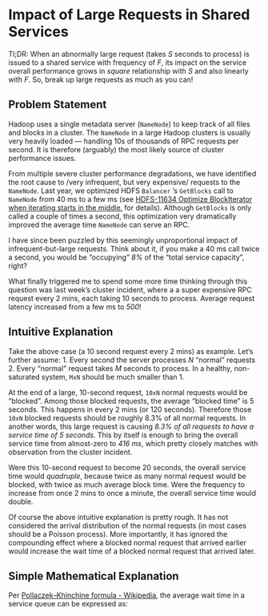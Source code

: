# Impact of Large Requests in Shared Services
Tl;DR: When an abnormally large request (takes *S* seconds to process) is issued to a shared service with frequency of *F*, its impact on the service overall performance grows in *square* relationship with *S* and also linearly with *F*. So, break up large requests as much as you can!

## Problem Statement
Hadoop uses a single metadata server (`NameNode`) to keep track of all files and blocks in a cluster. The `NameNode` in a large Hadoop clusters is usually very heavily loaded — handling 10s of thousands of RPC requests per second.  It is therefore (arguably) the most likely source of cluster performance issues.

From multiple severe cluster performance degradations, we have identified the root cause to /very infrequent, but very expensive/ requests to the `NameNode`.  Last year,  we optimized HDFS `Balancer` ’s  `GetBlocks` call to `NameNode` from 40 ms to a few ms (see [HDFS-11634 Optimize BlockIterator when iterating starts in the middle.](https://issues.apache.org/jira/browse/HDFS-11634)  for details). Although `GetBlocks` is only called a couple of times a second, this optimization very dramatically improved the average time `NameNode` can serve an RPC.

I have since been puzzled by this seemingly unproportional impact of infrequent-but-large requests. Think about it, if you make a 40 ms call twice a second, you would be “occupying” *8%* of the “total service capacity”, right?

What finally triggered me to spend some more time thinking through this question was last week’s cluster incident, where a a super expensive RPC request every 2 mins, each taking 10 seconds to process. Average request latency increased from a few ms to *500*!

## Intuitive Explanation
Take the above case (a 10 second request every 2 mins) as example. Let’s further assume:
	1. Every second the server processes *N* “normal” requests
	2. Every “normal” request takes *M* seconds to process. In a healthy, non-saturated system, `MxN` should be much smaller than 1.

At the end of a large, 10-second request, `10xN` normal requests would be “blocked”.  Among those blocked requests, the average “blocked time” is 5 seconds. This happens in every 2 mins (or 120 seconds). Therefore those `10xN` blocked requests should be roughly 8.3% of all normal requests. In another words, this large request is causing *8.3% of all requests to have a service time of 5 seconds*. This by itself is enough to bring the overall service time from almost-zero to *416 ms*, which pretty closely matches with observation from the cluster incident.

Were this 10-second request to become 20 seconds, the overall service time would *quadruple*, because twice as many normal request would be blocked, with twice as much average block time.  Were the frequency to increase from once 2 mins to once a minute, the overall service time would double.

Of course the above intuitive explanation is pretty rough. It has not considered the arrival distribution of the normal requests (in most cases should be a Poisson process). More importantly, it has ignored the compounding effect where a blocked normal request that arrived earlier would increase the wait time of a blocked normal request that arrived later. 

## Simple Mathematical Explanation
Per [Pollaczek–Khinchine formula - Wikipedia](https://en.wikipedia.org/wiki/Pollaczek%E2%80%93Khinchine_formula), the average wait time in a service queue can be expressed as:

